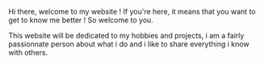 Hi there, welcome to my website ! If you're here, it means that you want to get to know me better ! So welcome to you. 

This website will be dedicated to my hobbies and projects, i am a fairly passionnate person about what i do and i like to share everything i know with others.